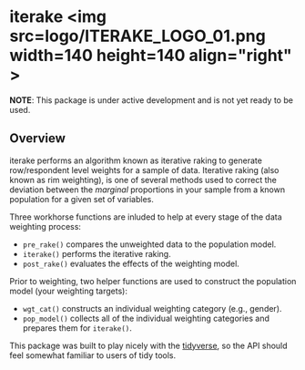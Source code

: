
iterake <img src=logo/ITERAKE_LOGO_01.png width=140 height=140 align="right" \>
===============================================================================

**NOTE**: This package is under active development and is not yet ready to be used.

Overview
--------

iterake performs an algorithm known as iterative raking to generate row/respondent level weights for a sample of data. Iterative raking (also known as rim weighting), is one of several methods used to correct the deviation between the *marginal* proportions in your sample from a known population for a given set of variables.

Three workhorse functions are inluded to help at every stage of the data weighting process:

-   `pre_rake()` compares the unweighted data to the population model.
-   `iterake()` performs the iterative raking.
-   `post_rake()` evaluates the effects of the weighting model.

Prior to weighting, two helper functions are used to construct the population model (your weighting targets):

-   `wgt_cat()` constructs an individual weighting category (e.g., gender).
-   `pop_model()` collects all of the individual weighting categories and prepares them for `iterake()`.

This package was built to play nicely with the [tidyverse](https://www.tidyverse.org/), so the API should feel somewhat familiar to users of tidy tools.

<!--
## Installation
```
# install.packages("devtools")
devtools::install_github("ttrodrigz/iterake")
```

## Motivating Example
Suppose you've sampled 200 individuals from your home town to perform a study on used car buyers. In our omniscience, we know characteristics about age, gender, and the vehicle type owned in the population from which we are sampling.


Table: Age

Value   Pop.    Sample 
------  ------  -------
18-34   32.0%   34.0%  
35-54   35.0%   33.5%  
55+     33.0%   32.5%  



Table: Gender

Value    Pop.    Sample 
-------  ------  -------
Female   54.0%   57.0%  
Male     46.0%   43.0%  



Table: Vehicle

Value   Pop.    Sample 
------  ------  -------
Car     38.0%   35.5%  
SUV     47.0%   51.5%  
Truck   15.0%   13.0%  

From the above tables, we can see there is a difference between what we collected in our sample and what is observed in the population. We can use the raking procedure to generate weights such that the weighted proportions of the sample will match (or come very close) to the population. 

Note: we do not care about the joint probabilites of our weighting categories (i.e., percent of sample who are female, own an SUV, and are over 55 years old). As mentioned earlier, raking takes only into consideration the marginal probabilities.

## Usage
This is where I realize we should be using RMarkdown/knitr so we can include code + output. Oops.
-->
